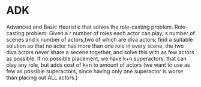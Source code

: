 # ADK
Advanced and Basic Heuristic that solves the role-casting problem. Role-casting problem: Given a r number of roles each actor can play, s number of scenes and k number of actors,two of which are diva actors; find a suitable solution so that no actor has more than one role in every scene, the two diva actors never share a secene together, and solve this with as few actors as possible. If no possible placement, we have k+n superactors, that can play any role, but adds cost of k+n to amount of actors (we want to use as few as possible superactors, since having only one superactor is worse than placing out ALL actors.)
